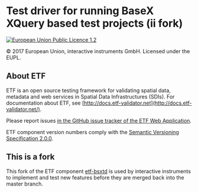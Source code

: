# Test driver for running BaseX XQuery based test projects (ii fork)

[![European Union Public Licence 1.2](https://img.shields.io/badge/license-EUPL%201.2-blue.svg)](https://joinup.ec.europa.eu/software/page/eupl)

&copy; 2017 European Union, interactive instruments GmbH. Licensed under the EUPL.

## About ETF

ETF is an open source testing framework for validating spatial data, metadata and web services in Spatial Data Infrastructures (SDIs). For documentation about ETF, see [http://docs.etf-validator.net](http://docs.etf-validator.net/).

Please report issues [in the GitHub issue tracker of the ETF Web Application](https://github.com/interactive-instruments/etf-webapp/issues).

ETF component version numbers comply with the [Semantic Versioning Specification 2.0.0](http://semver.org/spec/v2.0.0.html).

## This is a fork

This fork of the ETF component [etf-bsxtd](https://github.com/etf-validator/etf-bsxtd) is used by interactive instruments to implement and test new features before they are merged back into the master branch.
